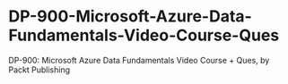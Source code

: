 # DP-900-Microsoft-Azure-Data-Fundamentals-Video-Course-Ques
DP-900: Microsoft Azure Data Fundamentals Video Course + Ques, by Packt Publishing
